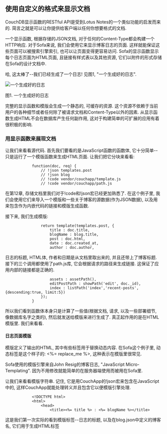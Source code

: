 ## 使用自定义的格式来显示文档 ##

CouchDB显示函数的RESTful API是受到Lotus Notes的一个类似功能的启发而来的. 简言之就是可以让你提供给客户端以任何你想要格式的文档.

一个显示函数, 根据存储的JSON文档, 对于任何的Content-Type都会构建一个HTTP响应. 对于Sofa来说, 我们会使用它来显示博客日志的页面. 这样就能保证这些页面可以被搜索引擎索引, 也可以让页面变得更容易访问. Sofa的显示函数显示每个日志页面为HTML页面, 且链接有样式表以及其他资源, 它们以附件的形式存储在Sofa的设计文档中.

哈, 这太棒了--我们已经生成了一个日志! 见图1, "一个生成好的日志".

![一个生成好的日志](formats/01.png)

图1. 一个生成好的日志

完整的显示函数和模版会生成一个静态的, 可缓存的资源. 这个资源不依赖于当前用户的各种细节或者任何除了被请求文档和Content-Type以外的因素. 从显示函数生成HTML不会在数据库产生任何副作用, 这对于构建简单的可扩展的应用有着很积极的影响.

### 用显示函数来展现文档 ###

让我们来看看源代码. 首先我们要看的是JavaScript函数的函数体, 它十分简单--只是运行了一个模版函数来生成HTML页面. 让我们把它分块来看看:

				function(doc, req) {
					// !json templates.post
					// !json blog
					// !code vendor/couchapp/template.js
					// !code vendor/couchapp/path.js

在第12章, 存储文档里我们对于!code和!json宏已经更加熟悉了. 在这个例子里, 我们会使用它们来导入一个模版和一些关于博客的源数据(作为JSON数据), 以及用来包含作为内嵌代码的链接和模版生成函数.

接下来, 我们生成模版:

					return template(templates.post, {
						title : doc.title,
						blogName : blog.title,
						post : doc.html,
						date : doc.created_at,
						author : doc.author,

日志的标题, HTML体, 作者和日期是从文档里取出来的, 并且还带上了博客标题. 接下的三个调用都使用了path.js库, 它会根据请求的路径来生成链接. 这保证了应用内部的链接都是正确的.

						assets : assetPath(),
						editPostPath : showPath('edit', doc._id),
						index : listPath('index','recent-posts',{descending:true, limit:5})
					});
				}

所以我们看到函数体本身只是计算了一些值(根据文档, 请求, 以及一些部署细节, 像数据库名字之类的), 然后就发送给模版来进行生成了. 真正起作用的是在HTML模版里. 我们来看看.

#### 日志页面模版 ####

模版定义了输出的HTML, 其中有些标签用于替换动态内容. 在Sofa这个例子里, 动态标签是这个样子的: <%= replace_me %>, 这种表示在模版里很常见.

Sofa使用的模版引擎来自John Resig的博客日志, "JavaScript Micro-Templating". 因为不用修改就能简单的在服务器端使用而被用在Sofa里.

让我们来看看模版字符串. 记住, 它是用CouchApp的!json宏来包含在JavaScript中的, 这样CouchApp就能处理转义并且包含它以便模版引擎处理.

				<!DOCTYPE html>
				<html>
					<head>
						<title><%= title %> : <%= blogName %></title>

这是我们第一次实际的看到模版标签--日志的标题, 以及在blog.json中定义的博客名, 它们用于生成HTML标签<title>的内容.

						<link rel="stylesheet" href="../../screen.css" type="text/css">

因为显示函数通过设计文档中的路径访问, 所以我们可以通过相对路径的URI来链接到附件. 这里我们链接的是screen.css, 一个存储在Sofa源代码_attachements目录的文件.

					</head>
					<body>
						<div id="header">
							<a id="edit" href="<%= editPostPath %>">Edit this post</a>
							<h2><a href="<%= index %>"><%= blogName %></a></h2>

再一次用模版标签来代替内容. 在这个例子里, 链接到了这个日志的编辑页面, 以及到博客首页的链接.

						</div>
						<div id="content">
							<h1><%= title %></h1>
							<div id="post">
								<span class="date"><%= date %></span>

日志标题用于<h1>标签, 日期则放在一个class为date的<span>标签里. 为什么在这里放入的是静态的日志, 而不是更加用户友好的像是"三天前"之类的数据, 要请查看下面的"动态日期"部分

				<div class="body"><%= post %></div>
							</div>
						</div>
					</body>
				</html>

模版的结尾, 我们生成日志的内容(通过转换作者所保存的Markdown格式的文档).

### 动态日期 ###

如果CouchDB运行在一个缓存代理的后面, 这就意味着每个显示函数应该只会在每个更新的文档上运行一次. 这也解释了为什么时间戳应该是2008/12/25 23:27:17 +0000, 而不是"9天前"这样子的.

这还意味着如果想要根据当前时间来显示时间, 或者根据浏览页面的用户来显示时间, 我们就需要使用客户端的JavaScript来对最终的HTML页面作动态改变.

						$('.date').each(function() {
							$(this).text(app.prettyDate(this.innerHTML));
						});

我们包含了这个客户端JavaScript实现的细节并不是要教你Ajax, 而是因为这可以作为如何在客户端展现文档时的一个典型例子. 根据客户端的请求, CouchDB应该提供最有用的文档格式. 但当要从其他查询集成信息, 或者要集成其他web services, 实现实时展现时, 通过客户端来作这些工作, 可以把计算时间和内存消耗从CouchDB转向客户端. 因为客户端的数量远比CouchDB来的多, 把负载放到客户端就意味着每个CouchDB可以承载更多的用户.
